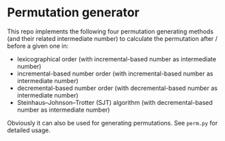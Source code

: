 # Permutation generator

This repo implements the following four permutation generating methods (and their related intermediate number) to calculate the permutation after / before a given one in:

* lexicographical order (with incremental-based number as intermediate number)
* incremental-based number order (with incremental-based number as intermediate number)
* decremental-based number order (with decremental-based number as intermediate number)
* Steinhaus–Johnson–Trotter (SJT) algorithm (with decremental-based number as intermediate number)

Obviously it can also be used for generating permutations. See `perm.py` for detailed usage.
